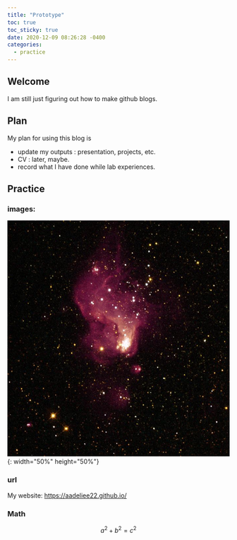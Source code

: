 ```yaml
---
title: "Prototype"
toc: true
toc_sticky: true
date: 2020-12-09 08:26:28 -0400
categories: 
  - practice
---
```


## Welcome
I am still just figuring out how to make github blogs.

## Plan
My plan for using this blog is
- update my outputs : presentation, projects, etc.
- CV : later, maybe.
- record what I have done while lab experiences.

## Practice
### images:
![On June 18, 2019](/assets/images/june-18-2019-hubble-v-nebula.jpg){: width="50%" height="50%"}

### url 
My website: <https://aadeliee22.github.io/>

### Math
$$ 
a^2 + b^2 = c^2 
$$

